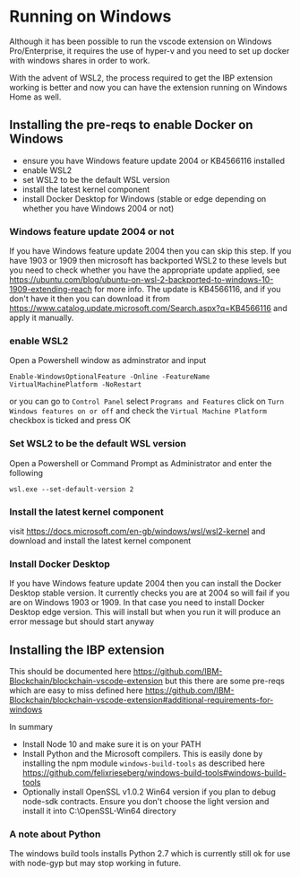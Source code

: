 # Running on Windows
Although it has been possible to run the vscode extension on Windows Pro/Enterprise, it requires the use of hyper-v and you need to set up docker with windows shares in order to work.

With the advent of WSL2, the process required to get the IBP extension working is better and now you can have the extension running on Windows Home as well.

## Installing the pre-reqs to enable Docker on Windows

- ensure you have Windows feature update 2004 or KB4566116 installed
- enable WSL2
- set WSL2 to be the default WSL version
- install the latest kernel component
- install Docker Desktop for Windows (stable or edge depending on whether you have Windows 2004 or not)

### Windows feature update 2004 or not
If you have Windows feature update 2004 then you can skip this step. If you have 1903 or 1909 then microsoft has backported WSL2 to these levels but you need to check whether you have the appropriate update applied, see https://ubuntu.com/blog/ubuntu-on-wsl-2-backported-to-windows-10-1909-extending-reach for more info. The update is KB4566116, and if you don't have it then you can download it from https://www.catalog.update.microsoft.com/Search.aspx?q=KB4566116 and apply it manually.

### enable WSL2
Open a Powershell window as adminstrator and input
```
Enable-WindowsOptionalFeature -Online -FeatureName VirtualMachinePlatform -NoRestart
```

or you can go to `Control Panel` select `Programs and Features` click on `Turn Windows features on or off` and check the `Virtual Machine Platform`
checkbox is ticked and press OK

### Set WSL2 to be the default WSL version
Open a Powershell or Command Prompt as Administrator and enter the following
```
wsl.exe --set-default-version 2
```

### Install the latest kernel component
visit https://docs.microsoft.com/en-gb/windows/wsl/wsl2-kernel and download and install the latest kernel component

### Install Docker Desktop
If you have Windows feature update 2004 then you can install the Docker Desktop stable version. It currently checks you are at 2004 so will fail if you are on Windows 1903 or 1909. In that case you need to install Docker Desktop edge version. This will install but when you run it will produce an error message but should start anyway

## Installing the IBP extension
This should be documented here https://github.com/IBM-Blockchain/blockchain-vscode-extension
but this there are some pre-reqs which are easy to miss defined here https://github.com/IBM-Blockchain/blockchain-vscode-extension#additional-requirements-for-windows

In summary
- Install Node 10 and make sure it is on your PATH
- Install Python and the Microsoft compilers. This is easily done by installing the npm module `windows-build-tools` as described here https://github.com/felixrieseberg/windows-build-tools#windows-build-tools
- Optionally install OpenSSL v1.0.2 Win64 version if you plan to debug node-sdk contracts. Ensure you don't choose the light version and install it into C:\OpenSSL-Win64 directory

### A note about Python
The windows build tools installs Python 2.7 which is currently still ok for use with node-gyp but may stop working in future.